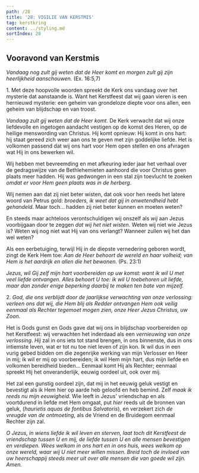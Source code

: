 ```yaml
---
path: /28
title: '28: VIGILIE VAN KERSTMIS'
tag: kerstkring
content: ../styling.md
sortIndex: 28
---
```


## Vooravond van Kerstmis

_Vandaag nog zult gij weten dat de Heer komt en morgen zult gij zijn heerlijkheid aanschouwen._ (Ex. 16:5,7)

1\. Met deze hoopvolle woorden spreekt de Kerk ons vandaag over het mysterie dat aanstaande is. Want het Kerstfeest dat wij gaan vieren is een hernieuwd mysterie: een geheim van grondeloze diepte voor ons allen, een geheim van blijdschap en van troost.

_Vandaag zult gij weten dat de Heer komt._ De Kerk verwacht dat wij onze liefdevolle en ingetogen aandacht vestigen op de komst des Heren, op de heilige menswording van Christus. Hij komt opnieuw: Hij komt in ons hart: hij staat gereed zich weer aan ons te geven met zijn goddelijke liefde. Het is volkomen passend dat wij ons hart voor Hem open stellen en ons afvragen wat Hij in ons bewerken wil.

Wij hebben met bevreemding en met afkeuring ieder jaar het verhaal over de gedragswijze van de Bethlehemieten aanhoord die voor Christus geen plaats meer hadden. Hij was gedwongen in een stal zijn toevlucht te zoeken _omdat er voor Hem geen plaats was in de herberg_.

Wij nemen aan dat zij niet beter wisten, dat ook voor hen reeds het latere woord van Petrus gold: _broeders, ik weet dat gij in onwetendheid hebt gehandeld_. Maar toch... hadden zij niet beter kunnen en moeten weten?

En steeds maar achteloos verontschuldigen wij onszelf als _wij_ aan Jezus voorbijgaan door te zeggen _dat wij het niet wisten_. Weten wij niet wie Jezus is? Weten wij nog niet wat Hij van ons verlangt? Wanneer zullen wij het dan wel weten?

Als een eerbetuiging, terwijl Hij in de diepste vernedering geboren wordt, zingt de Kerk Hem toe: _Aan de Heer behoort de wereld en haar volheid; van Hem is het aardrijk en allen die het bewonen._ (Ps. 23:1)

_Jezus, wil Gij zelf mijn hart voorbereiden op uw komst: want ik wil U met veel liefde ontvangen. Alles behoort U toe: ik wil U toebehoren uit liefde, maar dan zonder enige beperking daarbij te maken ten bate van mijzelf._

2\. _God, die ons verblijdt door de jaarlijkse verwachting van onze verlossing: verleen ons dat wij, die Hem blij als Redder ontvangen Hem ook veilig eenmaal als Rechter tegemoet mogen zien, onze Heer Jezus Christus, uw Zoon._

Het is Gods gunst en Gods gave dat wij ons in blijdschap voorbereiden op het Kerstfeest: wij verwachten het inderdaad als een _vernieuwing van onze verlossing_. _Hij_ zal in ons iets tot stand brengen, in ons binnenste, dus in ons intiemste leven, wat er tot nu toe niet leven of zijn kon. Ik wil dus in een vurig gebed bidden om die zegenrijke werking van mijn Verlosser en Heer in mij; ik wil er mij op voorbereiden; ik wil Hem mijn hart, dus mijn liefde en volkomen bereidheid bieden... Eenmaal komt Hij als Rechter; eenmaal spreekt Hij het onveranderlijk, eeuwig oordeel uit, ook over mij.

Het zal een gunstig oordeel zijn, dat mij in het eeuwig geluk vestigt en bevestigt als ik Hem hier op aarde heb geloofd en heb bemind. Zelf _maak ik reeds nu mijn eeuwigheid_. Wie leeft in Jezus' vriendschap en als voortdurend in liefde met Hem omgaat, put _hier_ reeds uit de bronnen van geluk, (_haurietis aquas de fontibus Salvatoris_), en verzekert zich _de vreugde van de ontmoeting_, als de Vriend en de Bruidegom eenmaal Rechter zijn zal.

_O Jezus, in wiens liefde ik wil leven en sterven, laat toch dit Kerstfeest de vriendschap tussen U en mij, de liefde tussen U en alle mensen bevestigen en verdiepen. Wees welkom in ons hart en in ons huis, wees welkom op onze wereld, waar wij U niet meer willen missen. Breid toch de invloed van uw heerschappij steeds meer uit over alle mensen die van goede wil zijn. Amen._
